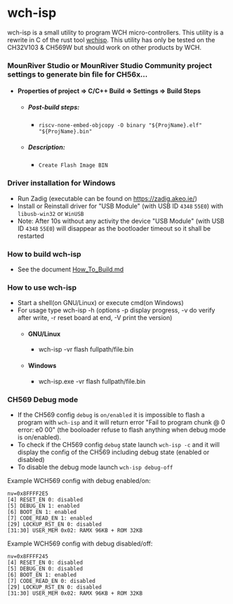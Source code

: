 wch-isp
=======

wch-isp is a small utility to program WCH micro-controllers.
This utility is a rewrite in C of the rust tool [wchisp](https://github.com/ch32-rs/wchisp).
This utility has only be tested on the CH32V103 & CH569W but should work on other products by WCH.

### MounRiver Studio or MounRiver Studio Community project settings to generate bin file for CH56x...
 - #### Properties of project => C/C++ Build => Settings => Build Steps
   - ##### Post-build steps:
     - `riscv-none-embed-objcopy -O binary "${ProjName}.elf"  "${ProjName}.bin"`
   - ##### Description:
     - `Create Flash Image BIN`

### Driver installation for Windows
- Run Zadig (executable can be found on https://zadig.akeo.ie/)
- Install or Reinstall driver for "USB Module" (with USB ID `4348` `55E0`) with `libusb-win32` or `WinUSB`
- Note: After 10s without any activity the device "USB Module" (with USB ID `4348` `55E0`) will disappear as the bootloader timeout so it shall be restarted

### How to build wch-isp
- See the document [How_To_Build.md](How_To_Build.md)

### How to use wch-isp
- Start a shell(on GNU/Linux) or execute cmd(on Windows)
- For usage type wch-isp -h (options -p display progress, -v do verify after write, -r reset board at end, -V print the version) 
  - #### GNU/Linux
    - wch-isp -vr flash fullpath/file.bin
  - #### Windows
    - wch-isp.exe -vr flash fullpath/file.bin

### CH569 Debug mode
* If the CH569 config `debug` is `on/enabled` it is impossible to flash a program with `wch-isp` and it will return error "Fail to program chunk @ 0 error: e0 00" (the booloader refuse to flash anything when debug mode is on/enabled).
* To check if the CH569 config `debug` state launch `wch-isp -c` and it will display the config of the CH569 including debug state (enabled or disabled)
* To disable the debug mode launch `wch-isp debug-off`

Example WCH569 config with debug enabled/on:
```
nv=0x8FFFF2E5
[4] RESET_EN 0: disabled
[5] DEBUG_EN 1: enabled
[6] BOOT_EN 1: enabled
[7] CODE_READ_EN 1: enabled
[29] LOCKUP_RST_EN 0: disabled
[31:30] USER_MEM 0x02: RAMX 96KB + ROM 32KB
```

Example WCH569 config with debug disabled/off:
```
nv=0x8FFFF245
[4] RESET_EN 0: disabled
[5] DEBUG_EN 0: disabled
[6] BOOT_EN 1: enabled
[7] CODE_READ_EN 0: disabled
[29] LOCKUP_RST_EN 0: disabled
[31:30] USER_MEM 0x02: RAMX 96KB + ROM 32KB
```
